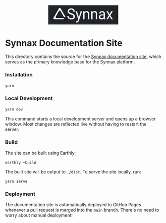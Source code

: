 <br />
<p align="center">
    <a href="https://docs.synnaxlabs.com">
        <img src="../media/logo/title-white-on-black.svg" width="45%"/>
    </a>
</p>

# Synnax Documentation Site

This directory contains the source for
the [Synnax documentation site](https://docs.synnaxlabs.com), which serves as
the primary knowledge base for the Synnax platform.

### Installation

```bash
yarn
```

### Local Development

```bash
yarn dev
```

This command starts a local development server and opens up a browser window.
Most changes are reflected live without having to restart the server.

### Build

The site can be built using Earthly:

```
earthly +build
```

The built site will be output to `./dist`. To serve the site locally, run:

```
yarn serve
```

### Deployment

The documentation site is automatically deployed to GitHub Pages whenever a pull
request is merged into the `main` branch. There's no need to worry about manual
deployment!